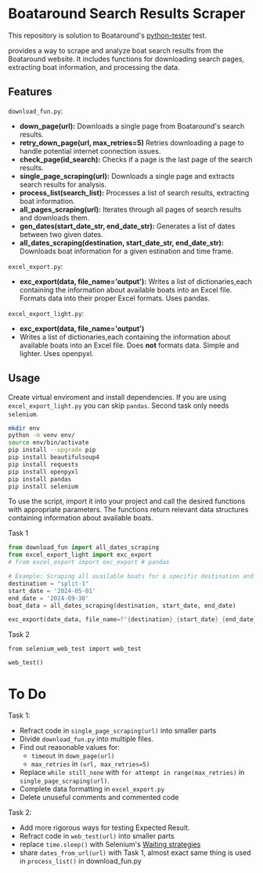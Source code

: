 # Boataround Search Results Scraper

This repository is solution to Boataround's [python-tester](https://bitbucket.org/bodev/python-tester/src/main/) test.

provides a way to scrape and analyze boat search results from the Boataround website.
It includes functions for downloading search pages, extracting boat information, and processing the data.

## Features

`download_fun.py`:

- **down_page(url):** Downloads a single page from Boataround's search results.
- **retry_down_page(url, max_retries=5)** Retries downloading a page to handle potential internet connection issues.
- **check_page(id_search):** Checks if a page is the last page of the search results.
- **single_page_scraping(url):** Downloads a single page and extracts search results for analysis.
- **process_list(search_list):** Processes a list of search results, extracting boat information.
- **all_pages_scraping(url):** Iterates through all pages of search results and downloads them.
- **gen_dates(start_date_str, end_date_str):** Generates a list of dates between two given dates.
- **all_dates_scraping(destination, start_date_str, end_date_str):** Downloads boat information for a given estination and time frame.

`excel_export.py`:

- **exc_export(data, file_name='output'):** Writes a list of dictionaries,each containing the information about available boats
    into an Excel file. Formats data into their proper Excel formats.
    Uses pandas.

`excel_export_light.py`:

- **exc_export(data, file_name='output')**
- Writes a list of dictionaries,each containing the information about available boats
    into an Excel file. Does **not** formats data. Simple and lighter. Uses openpyxl.
  
## Usage

Create virtual enviroment and install dependencies.
If you are using `excel_export_light.py` you can skip `pandas`.
Second task only needs `selenium`.

```bash
mkdir env
python -m venv env/
source env/bin/activate
pip install --upgrade pip
pip install beautifulsoup4
pip install requests
pip install openpyxl
pip install pandas
pip install selenium
```

To use the script, import it into your project and call the desired functions with appropriate parameters.
The functions return relevant data structures containing information about available boats.

Task 1

```python
from download_fun import all_dates_scraping
from excel_export_light import exc_export
# from excel_export import exc_export # pandas

# Example: Scraping all available boats for a specific destination and date range
destination = "split-1"
start_date = '2024-05-01'
end_date = '2024-09-30'
boat_data = all_dates_scraping(destination, start_date, end_date)

exc_export(date_data, file_name=f"{destination}_{start_date}_{end_date}")
```

Task 2
```
from selenium_web_test import web_test

web_test()
```



# To Do

Task 1:

- Refract code in `single_page_scraping(url)` into smaller parts
- Divide `download_fun.py` into multiple files.
- Find out reasonable values for:
    - `timeout` in `down_page(url)`
    - `max_retries` in `(url, max_retries=5)`
- Replace `while still_none` with `for attempt in range(max_retries)` in `single_page_scraping(url)`.
- Complete data formatting in `excel_export.py`
- Delete unuseful comments and commented code

Task 2:

- Add more rigorous ways for testing Expected Result.
- Refract code in `web_test(url)` into smaller parts
- replace `time.sleep()` with Selenium's [Waiting strategies](https://www.selenium.dev/documentation/webdriver/waits/)
- share `dates_from_url(url)` with Task 1, almost exact same thing is used in `process_list()` in download_fun.py
